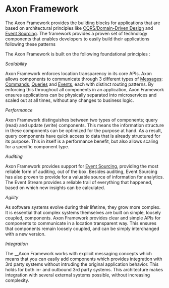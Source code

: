 # Axon Framework

The Axon Framework provides the building blocks for applications that are based on architectural principles like [CQRS/Domain-Driven Design](architecture-overview/ddd-cqrs-concepts.md) and [Event Sourcing](architecture-overview/event-sourcing-tbd.md). The framework provides a proven set of technology components that enables developers to easily build their applications following these patterns 

The Axon Framework is built on the following foundational principles :

_Scalability_

Axon Framework enforces location transparency in its core APIs. Axon allows components to communicate through 3 different types of [Messages](axon-application-development/messaging-concepts/): [Commands](axon-application-development/command-handling/), [Queries](axon-application-development/query-handling/) and [Events](axon-application-development/event-handling/), each with distinct routing patterns. By enforcing this throughout all components in an application, Axon Framework ensures applications can be physically separated into microservices and scaled out at all times, without any changes to business logic.

_Performance_

Axon Framework distinguishes between two types of components; query \(read\) and update \(write\) components. This means the information structure in these components can be optimized for the purpose at hand. As a result, query components have quick access to data that is already structured for its purpose. This in itself is a performance benefit, but also allows scaling for a specific component type.

_Auditing_  

Axon Framework provides support for [Event Sourcing,](architecture-overview/event-sourcing-tbd.md) providing the most reliable form of auditing, out of the box. Besides auditing, Event Sourcing has also proven to provide for a valuable source of information for analytics. The Event Stream provides a reliable trail of everything that happened, based on which new insights can be calculated.

_Agility_

As software systems evolve during their lifetime, they grow more complex. It is essential that complex systems themselves are built on simple, loosely coupled, components. Axon Framework provides clear and simple APIs for components to communicate in a location transparent way. This ensures that components remain loosely coupled, and can be simply interchanged with a new version.

_Integration_

The __Axon Framework works with explicit messaging concepts which means that you can easily add components which provides integration with 3rd party systems without intruding the original application behavior. This holds for both in- and outbound 3rd party systems. This architecture makes integration with several external systems possible, without increasing complexity.




